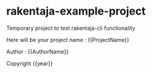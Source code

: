 # rakentaja-example-project
Temporary project to test rakentaja-cli functionality

Here will be your project name : {{ProjectName}}

Author : {{AuthorName}}

Copyright {{year}}
